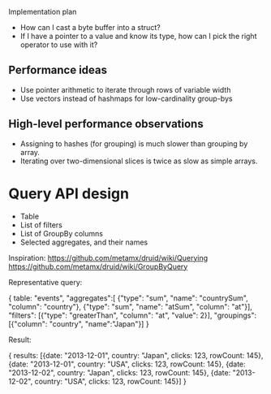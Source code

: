 
Implementation plan

* How can I cast a byte buffer into a struct?
* If I have a pointer to a value and know its type, how can I pick the right operator to use with it?

Performance ideas
-----------------
* Use pointer arithmetic to iterate through rows of variable width
* Use vectors instead of hashmaps for low-cardinality group-bys

High-level performance observations
-----------------------------------
* Assigning to hashes (for grouping) is much slower than grouping by array.
* Iterating over two-dimensional slices is twice as slow as simple arrays.


Query API design
================
* Table
* List of filters
* List of GroupBy columns
* Selected aggregates, and their names

Inspiration:
https://github.com/metamx/druid/wiki/Querying
https://github.com/metamx/druid/wiki/GroupByQuery

Representative query:

{
  table: "events",
  "aggregates":[
      {"type": "sum", "name": "countrySum", "column": "country"},
      {"type": "sum", "name": "atSum", "column": "at"}],
  "filters": [{"type": "greaterThan", "column": "at", "value": 2}],
  "groupings": [{"column": "country", "name":"Japan"}]
}


Result:

{
  results:
    [{date: "2013-12-01", country: "Japan", clicks: 123, rowCount: 145},
     {date: "2013-12-01", country: "USA", clicks: 123, rowCount: 145},
     {date: "2013-12-02", country: "Japan", clicks: 123, rowCount: 145},
     {date: "2013-12-02", country: "USA", clicks: 123, rowCount: 145}]
}
